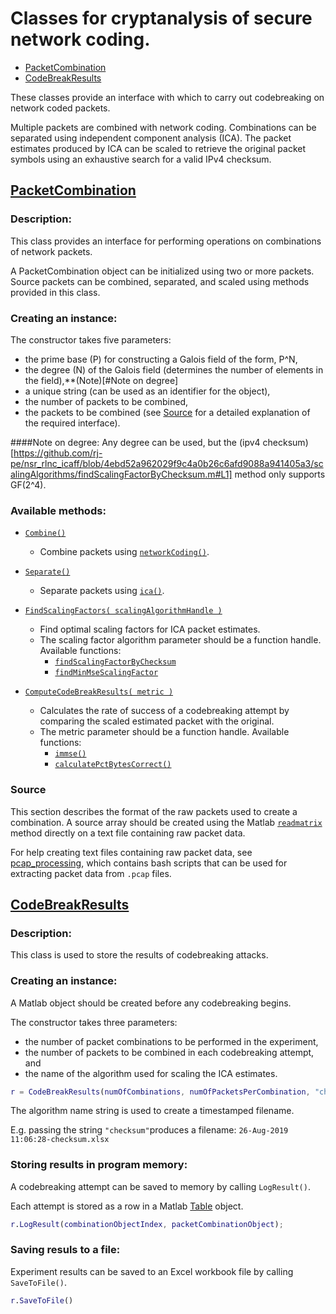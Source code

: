 # Classes for cryptanalysis of secure network coding.
- [PacketCombination](#packetcombination)
- [CodeBreakResults](#codebreakresults)

These classes provide an interface with which to carry out codebreaking on
network coded packets.

Multiple packets are combined with network coding. Combinations can be
separated using independent component analysis (ICA). The packet estimates
produced by ICA can be scaled to retrieve the original packet symbols using
an exhaustive search for a valid IPv4 checksum.


## [PacketCombination](../utilities/PacketCombination.m)

### Description:

This class provides an interface for performing operations on combinations of
network packets.

A PacketCombination object can be initialized using two or more packets.
Source packets can be combined, separated, and scaled using methods
provided in this class.

### Creating an instance:

The constructor takes five parameters:
* the prime base (P) for constructing a Galois field of the form, P^N,
* the degree (N) of the Galois field (determines the number of elements in the 
  field),**(Note)[#Note on degree]
* a unique string (can be used as an identifier for the object),
* the number of packets to be combined,
* the packets to be combined (see [Source](#source) for a detailed explanation
  of the required interface).

####Note on degree:
Any degree can be used, but the (ipv4 checksum)[https://github.com/rj-pe/nsr_rlnc_icaff/blob/4ebd52a962029f9c4a0b26c6afd9088a941405a3/scalingAlgorithms/findScalingFactorByChecksum.m#L1]
method only supports GF(2^4).
### Available methods:

* [``Combine()``](https://github.com/rj-pe/nsr_rlnc_icaff/blob/4a15ac9e88c64435a3bb53a266b519cbd9a0f612/utilities/PacketCombination.m#L72)
  - Combine packets using 
  [``networkCoding()``](../utilities/networkCoding.m).

* [``Separate()``](https://github.com/rj-pe/nsr_rlnc_icaff/blob/4a15ac9e88c64435a3bb53a266b519cbd9a0f612/utilities/PacketCombination.m#L83) 
  - Separate packets using
  [``ica()``](../separation/AMERICA/ica.m).

* [``FindScalingFactors( scalingAlgorithmHandle )``](https://github.com/rj-pe/nsr_rlnc_icaff/blob/4a15ac9e88c64435a3bb53a266b519cbd9a0f612/utilities/PacketCombination.m#L97)
  - Find optimal scaling factors for ICA packet estimates.
  
  * The scaling factor algorithm parameter should be a function handle.
  Available functions:
    * [``findScalingFactorByChecksum``](../scalingAlgorithms/findScalingFactorByChecksum.m)
    * [``findMinMseScalingFactor``](../scalingAlgorithms/findMinMseScalingFactor.m)

* [``ComputeCodeBreakResults( metric )``](https://github.com/rj-pe/nsr_rlnc_icaff/blob/4a15ac9e88c64435a3bb53a266b519cbd9a0f612/utilities/PacketCombination.m#L125)
  - Calculates the rate of success of a codebreaking attempt by comparing the
   scaled estimated packet with the original. 
   
  * The metric parameter should be a function handle. Available functions:
      * [``immse()``](https://www.mathworks.com/help/images/ref/immse.html)
      * [``calculatePctBytesCorrect()``](../utilities/calculatePctBytesCorrect.m)

### Source

This section describes the format of the raw packets used to create a combination.
A source array should be created using the Matlab 
[``readmatrix``](https://www.mathworks.com/help/matlab/ref/readmatrix.html)
method directly on a text file containing raw packet data.

For help creating text files containing raw packet data,
see [pcap_processing](../utilities/pcap_processing/), which contains bash
scripts that can be used for extracting packet data from ``.pcap`` files.


## [CodeBreakResults](../utilities/CodeBreakResults.m)

### Description:

This class is used to store the results of codebreaking attacks.

### Creating an instance:

A Matlab object should be created before any codebreaking begins.


The constructor takes three parameters: 
* the number of packet combinations to be performed in the experiment, 
* the number of packets to be combined in each codebreaking attempt, and
* the name of the algorithm used for scaling the ICA estimates.

```Matlab
r = CodeBreakResults(numOfCombinations, numOfPacketsPerCombination, "checksum");
```

The algorithm name string is used to create a timestamped filename.

E.g. passing the string ``"checksum"``produces a filename:
``26-Aug-2019 11:06:28-checksum.xlsx``

### Storing results in program memory:

A codebreaking attempt can be saved to memory by calling ``LogResult()``.

Each attempt is stored as a row in a Matlab 
[Table](https://www.mathworks.com/help/matlab/ref/table.html) object.

```Matlab
r.LogResult(combinationObjectIndex, packetCombinationObject);
```

### Saving resuls to a file:

Experiment results can be saved to an Excel workbook file by calling 
``SaveToFile()``. 

```Matlab
r.SaveToFile()
```
